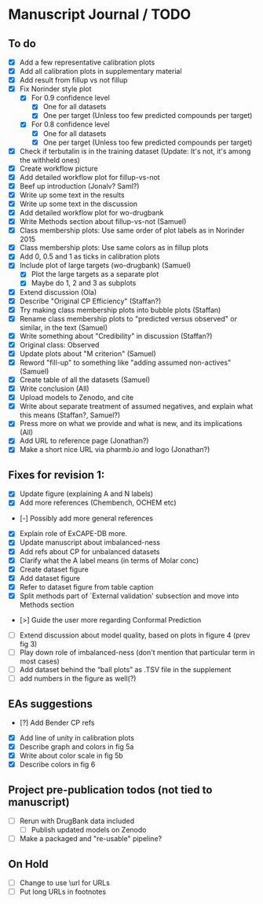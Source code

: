 # Manuscript Journal / TODO

## To do

- [x] Add a few representative calibration plots
- [x] Add all calibration plots in supplementary material
- [x] Add result from fillup vs not fillup
- [x] Fix Norinder style plot
  - [x] For 0.9 confidence level
      - [x] One for all datasets
      - [x] One per target (Unless too few predicted compounds per target)
  - [x] For 0.8 confidence level
      - [x] One for all datasets
      - [x] One per target (Unless too few predicted compounds per target)
- [x] Check if terbutalin is in the training dataset (Update: It's not, it's
  among the withheld ones)
- [x] Create workflow picture
- [x] Add detailed workflow plot for fillup-vs-not
- [x] Beef up introduction (Jonalv? Saml?)
- [x] Write up some text in the results
- [x] Write up some text in the discussion
- [x] Add detailed workflow plot for wo-drugbank
- [x] Write Methods section about fillup-vs-not (Samuel)
- [x] Class membership plots: Use same order of plot labels as in Norinder 2015
- [x] Class membership plots: Use same colors as in fillup plots
- [x] Add 0, 0.5 and 1 as ticks in calibration plots
- [x] Include plot of large targets (wo-drugbank) (Samuel)
  - [x] Plot the large targets as a separate plot
  - [x] Maybe do 1, 2 and 3 as subplots
- [x] Extend discussion (Ola)
- [x] Describe "Original CP Efficiency" (Staffan?)
- [x] Try making class membership plots into bubble plots (Staffan)
- [x] Rename class membership plots to "predicted versus observed" or similar,
  in the text (Samuel)
- [x] Write something about "Credibility" in discussion (Staffan?)
- [x] Original class: Observed
- [x] Update plots about "M criterion" (Samuel)
- [x] Reword "fill-up" to something like "adding assumed non-actives" (Samuel)
- [x] Create table of all the datasets (Samuel)
- [x] Write conclusion (All)
- [x] Upload models to Zenodo, and cite
- [x] Write about separate treatment of assumed negatives, and explain what
  this means (Staffan?, Samuel?)
- [x] Press more on what we provide and what is new, and its implications (All)
- [x] Add URL to reference page (Jonathan?)
- [x] Make a short nice URL via pharmb.io and logo (Jonathan?)

## Fixes for revision 1:

- [x] Update figure (explaining A and N labels)
- [x] Add more references (Chembench, OCHEM etc)
- [-] Possibly add more general references
- [x] Explain role of ExCAPE-DB more.
- [x] Update manuscript about imbalanced-ness
- [x] Add refs about CP for unbalanced datasets
- [x] Clarify what the A label means (in terms of Molar conc)
- [x] Create dataset figure
- [x] Add dataset figure
- [x] Refer to dataset figure from table caption
- [x] Split methods part of `External validation' subsection and move into Methods section
- [>] Guide the user more regarding Conformal Prediction
- [ ] Extend discussion about model quality, based on plots in figure 4 (prev fig 3)
- [ ] Play down role of imbalanced-ness (don't mention that particular term in most cases)
- [ ] Add dataset behind the “ball plots” as .TSV file in the supplement
- [ ] add numbers in the figure as well(?)

## EAs suggestions

- [?] Add Bender CP refs
- [x] Add line of unity in calibration plots
- [x] Describe graph and colors in fig 5a
- [x] Write about color scale in fig 5b
- [x] Describe colors in fig 6

## Project pre-publication todos (not tied to manuscript)

- [ ] Rerun with DrugBank data included
  - [ ] Publish updated models on Zenodo
- [ ] Make a packaged and "re-usable" pipeline?

## On Hold

- [ ] Change to use \url for URLs
- [ ] Put long URLs in footnotes

